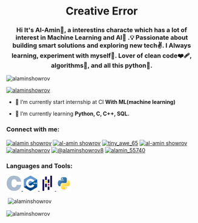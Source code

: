 <h1 align="center">Creative Error</h1>
<h3 align="center">Hi It's Al-Amin🤘, a interestins characte which has a lot of interest in Machine Learning and AI🤖 .💡 Passionate about building smart solutions and exploring new tech✌️. I Always learning, experiment with myself🤯. Lover of clean code❤️‍🩹, algorithms😬, and all this python🩻.</h3>

<p align="left"> <img src="https://komarev.com/ghpvc/?username=alaminshowrov&label=Profile%20views&color=5c00cc&style=plastic" alt="alaminshowrov" /> </p>

<p align="left"> <a href="https://github.com/ryo-ma/github-profile-trophy"><img src="https://github-profile-trophy.vercel.app/?username=alaminshowrov" alt="alaminshowrov" /></a> </p>

- 🔭 I’m currently start internship at CI **With ML(machine learning)**

- 🌱 I’m currently learning **Python, C, C++, SQL.**

<h3 align="left">Connect with me:</h3>
<p align="left">
<a href="https://linkedin.com/in/alamin showrov" target="blank"><img align="center" src="https://raw.githubusercontent.com/rahuldkjain/github-profile-readme-generator/master/src/images/icons/Social/linked-in-alt.svg" alt="alamin showrov" height="30" width="40" /></a>
<a href="https://kaggle.com/al-amin showrov" target="blank"><img align="center" src="https://raw.githubusercontent.com/rahuldkjain/github-profile-readme-generator/master/src/images/icons/Social/kaggle.svg" alt="al-amin showrov" height="30" width="40" /></a>
<a href="https://www.codechef.com/users/tiny_awe_65" target="blank"><img align="center" src="https://cdn.jsdelivr.net/npm/simple-icons@3.1.0/icons/codechef.svg" alt="tiny_awe_65" height="30" width="40" /></a>
<a href="https://www.hackerrank.com/al-amin showrov" target="blank"><img align="center" src="https://raw.githubusercontent.com/rahuldkjain/github-profile-readme-generator/master/src/images/icons/Social/hackerrank.svg" alt="al-amin showrov" height="30" width="40" /></a>
<a href="https://codeforces.com/profile/alaminshowrov" target="blank"><img align="center" src="https://raw.githubusercontent.com/rahuldkjain/github-profile-readme-generator/master/src/images/icons/Social/codeforces.svg" alt="alaminshowrov" height="30" width="40" /></a>
<a href="https://www.hackerearth.com/@alaminshowrov8" target="blank"><img align="center" src="https://raw.githubusercontent.com/rahuldkjain/github-profile-readme-generator/master/src/images/icons/Social/hackerearth.svg" alt="@alaminshowrov8" height="30" width="40" /></a>
<a href="https://discord.gg/alamin_55740" target="blank"><img align="center" src="https://raw.githubusercontent.com/rahuldkjain/github-profile-readme-generator/master/src/images/icons/Social/discord.svg" alt="alamin_55740" height="30" width="40" /></a>
</p>

<h3 align="left">Languages and Tools:</h3>
<p align="left"> <a href="https://www.cprogramming.com/" target="_blank" rel="noreferrer"> <img src="https://raw.githubusercontent.com/devicons/devicon/master/icons/c/c-original.svg" alt="c" width="40" height="40"/> </a> <a href="https://www.w3schools.com/cpp/" target="_blank" rel="noreferrer"> <img src="https://raw.githubusercontent.com/devicons/devicon/master/icons/cplusplus/cplusplus-original.svg" alt="cplusplus" width="40" height="40"/> </a> <a href="https://pandas.pydata.org/" target="_blank" rel="noreferrer"> <img src="https://raw.githubusercontent.com/devicons/devicon/2ae2a900d2f041da66e950e4d48052658d850630/icons/pandas/pandas-original.svg" alt="pandas" width="40" height="40"/> </a> <a href="https://www.python.org" target="_blank" rel="noreferrer"> <img src="https://raw.githubusercontent.com/devicons/devicon/master/icons/python/python-original.svg" alt="python" width="40" height="40"/> </a> </p>

<p>&nbsp;<img align="center" src="https://github-readme-stats.vercel.app/api?username=alaminshowrov&show_icons=true&theme=dark&title_color=f5f1c6&text_color=c7ca02&bg_color=000000&locale=en" alt="alaminshowrov" /></p>

<p><img align="center" src="https://github-readme-streak-stats.herokuapp.com/?user=alaminshowrov&theme=dark" alt="alaminshowrov" /></p>
